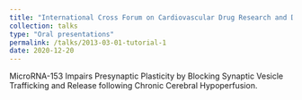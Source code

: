 ```yaml
---
title: "International Cross Forum on Cardiovascular Drug Research and Development, 2020"
collection: talks
type: "Oral presentations"
permalink: /talks/2013-03-01-tutorial-1
date: 2020-12-20
---
```


MicroRNA-153 Impairs Presynaptic Plasticity by Blocking Synaptic Vesicle Trafficking and Release following Chronic Cerebral Hypoperfusion.